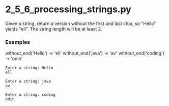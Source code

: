 # 2_5_6_processing_strings.py


Given a string, return a version without the first and last char, so "Hello" yields "ell". The string length will be at least 2.


### Examples

without_end('Hello') → 'ell'
without_end('java') → 'av'
without_end('coding') → 'odin'

```text
Enter a string: Hello
ell
```

```text
Enter a string: java
av
```

```text
Enter a string: coding
odin
```